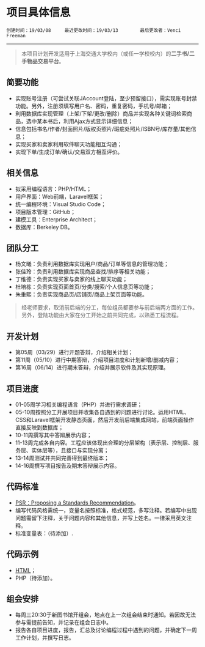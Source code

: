 # 项目具体信息
    创建时间：19/03/08     最近更改时间：19/03/13        最后更改者：Venci Freeman
***
> 本项目计划开发适用于上海交通大学校内（或任一学校校内）的**二手书/二手物品交易平台**。

## 简要功能
- 实现账号注册（可尝试关联JAccount登陆，至少预留接口），需实现账号封禁功能。另外，注册须填写用户名、密码，重复密码，手机号/邮箱；
- 利用数据库实现管理（上架/下架/更改/删除）商品并实现各种关键词检索商品，选中某本书后，利用Ajax方式显示详细信息；
- 信息包括书名/作者/封面照片/版权页照片/瑕疵处照片/ISBN号/库存量/其他信息；
- 实现买家和卖家利用软件聊天功能相互沟通；
- 实现下单/生成订单/确认/交易双方相互评价。
         
## 相关信息
- 拟采用编程语言：PHP/HTML；
- 用户界面：Web前端，Laravel框架；
- 统一编程环境：Visual Studio Code；
- 项目版本管理：GitHub；
- 建模工具：Enterprise Architect；
- 数据库：Berkeley DB。
         
## 团队分工
- 杨文曦：负责利用数据库实现用户/商品/订单等信息的管理功能；
- 张佳玲：负责利用数据库实现商品查找/排序等相关功能；
- 丁维德：负责实现买家与卖家的线上聊天功能；
- 杜培栋：负责实现页面首页/分类/搜索/个人信息页等功能；
- 朱重熙：负责实现商品页/店铺页/商品上架页面等功能。
> 经老师要求，取消前后端的分工，每位组员都要参与前后端两方面的工作。另外，登陆功能由大家在分工开始之前共同完成，以熟悉工程流程。
         
## 开发计划
- 第05周（03/29）进行开题答辩，介绍相关计划；
- 第11周（05/10）进行中期答辩，介绍项目进度和计划新增/删减内容；
- 第16周（06/14）进行期末答辩，介绍并展示软件及其实现原理。
         
## 项目进度
- 01-05周学习相关编程语言（PHP）并进行需求调研；
- 05-10周按照分工开展项目并收集各自遇到的问题进行讨论。运用HTML、CSS和Laravel框架开发静态页面，然后开发前后端集成网站，前端页面操作直接反映到数据库；
- 10-11周撰写其中答辩展示内容；
- 11-13周完成各自内容。工程应该体现出合理的分层架构（表示层、控制层、服务层、实体层等），且接口与实现分离；
- 13-14周测试并共同完善得到最终版本；
- 14-16周撰写项目报告及期末答辩展示内容。
         
## 代码标准
- [PSR：Proposing a Standards Recommendation](https://psr.phphub.org "Markdown")。
- 编写代码风格需统一，变量名按照标准，格式规范，多写注释。若编写中出现问题需留下注释，关于问题内容和其他信息，并写上姓名。一律采用英文注释。
- 标准变量表：（待添加）.

## 代码示例
- [HTML](https://github.com/VenciFreeman/Platform/tree/master/html_example "Markdown")；
- PHP（待添加）。

## 组会安排
- 每周三20:30于新图书馆开组会，地点在上一次组会结束时通知。若因故无法参与需提前告知，并记录在组会日志中。
- 报告各自项目进度，报告，汇总及讨论编程过程中遇到的问题，并确定下一周工作计划，并撰写日志。
